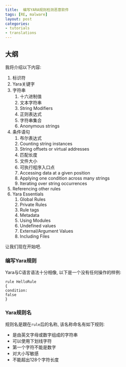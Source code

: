 ```yaml
---
title:  编写YARA规则检测恶意软件
tags: [RE, malware]
layout: post
categories: 
- tutorials
- translations
---
```


## 大纲

我将介绍以下内容:

1. 标识符
2. Yara关键字
3. 字符串
    1. 十六进制值
    2. 文本字符串
    3. String Modifiers
    4. 正则表达式
    5. 字符串集合
    6. Anonymous strings
4. 条件语句
    1. 布尔表达式
    2. Counting string instances
    3. String offsets or virtual addresses
    4. 匹配长度
    5. 文件大小
    6. 可执行程序入口点
    7. Accessing data at a given position
    8. Applying one condition across many strings
    9. Iterating over string occurrences
5. Referencing other rules
6. Yara Essentials
    1. Global Rules
    2. Private Rules
    3. Rule tags
    4. Metadata
    5. Using Modules
    6. Undefined values
    7. External/Argument Values
    8. Including Files

让我们现在开始吧.

### 编写Yara规则

Yara与C语言语法十分相像, 以下是一个没有任何操作的样例:

``` yara
rule HelloRule 
{
condition:
false
}
```

### Yara规则名

规则名是跟在`rule`后的名称,  该名称命名有如下规则:

*  是由英文字母或数字组成的字符串
*  可以使用下划线字符
*  第一个字符不能是数字
*  对大小写敏感
*  不能超出128个字符长度




